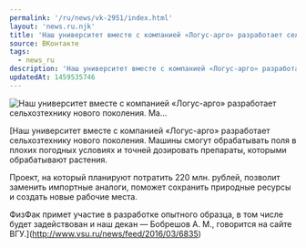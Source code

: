 ```yaml
---
permalink: '/ru/news/vk-2951/index.html'
layout: 'news.ru.njk'
title: 'Наш университет вместе с компанией «Логус-арго» разработает сельхозтехнику нового поколения. Ма…'
source: ВКонтакте
tags:
  - news_ru
description: 'Наш университет вместе с компанией «Логус-арго» разработает сельхозтехнику нового поколения. Ма…'
updatedAt: 1459535746
---
```

![Наш университет вместе с компанией «Логус-арго» разработает сельхозтехнику нового поколения. Ма…](https://sun9-46.userapi.com/H197LKkMSUiGCEZsOQYjUWSa06nCHqurfUU8ew/fw4XPjedUQQ.jpg)

[Наш университет вместе с компанией «Логус-арго» разработает сельхозтехнику нового поколения. Машины смогут обрабатывать поля в плохих погодных условиях и точней дозировать препараты, которыми обрабатывают растения. 
 
Проект, на который планируют потратить 220 млн. рублей, позволит заменить импортные аналоги, поможет сохранить природные ресурсы и создать новые рабочие места. 
 
ФизФак примет участие в разработке опытного образца, в том числе будет задействован и наш декан — Бобрешов А. М., говорится на сайте ВГУ.](http://www.vsu.ru/news/feed/2016/03/6835)
